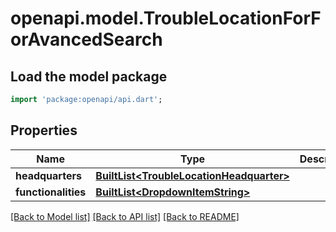 # openapi.model.TroubleLocationForForAvancedSearch

## Load the model package
```dart
import 'package:openapi/api.dart';
```

## Properties
Name | Type | Description | Notes
------------ | ------------- | ------------- | -------------
**headquarters** | [**BuiltList&lt;TroubleLocationHeadquarter&gt;**](TroubleLocationHeadquarter.md) |  | [optional] 
**functionalities** | [**BuiltList&lt;DropdownItemString&gt;**](DropdownItemString.md) |  | [optional] 

[[Back to Model list]](../README.md#documentation-for-models) [[Back to API list]](../README.md#documentation-for-api-endpoints) [[Back to README]](../README.md)


